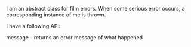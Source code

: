 I am an abstract class for film errors.
When some serious error occurs, a corresponding instance of me is thrown.

I have a following API:

message - returns an error message of what happened 